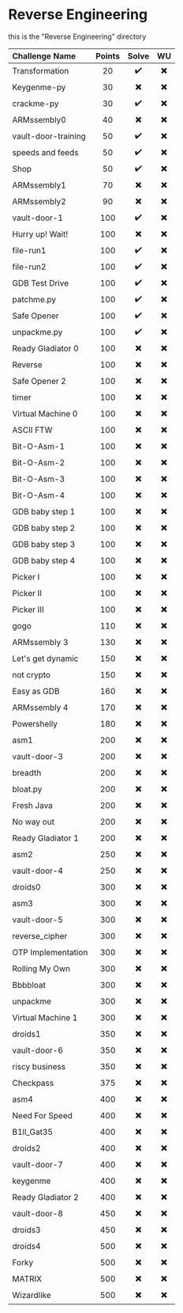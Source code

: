 # Reverse Engineering
this is the "Reverse Engineering" directory


| Challenge Name | Points | Solve | WU |
|:----------|:----------:|:----------:|:----------:|
| Transformation | 20 | ✔️ | ✖️ |
| Keygenme-py | 30 | ✖️ | ✖️ |
| crackme-py | 30 | ✔️ | ✖️ |
| ARMssembly0 | 40 | ✖️ | ✖️ |
| vault-door-training | 50 | ✔️ | ✖️ |
| speeds and feeds | 50 | ✔️ | ✖️ |
| Shop | 50 | ✔️ | ✖️ |
| ARMssembly1 | 70 | ✖️ | ✖️ |
| ARMssembly2 | 90 | ✖️ | ✖️ |
| vault-door-1 | 100 | ✔️ | ✖️ |
| Hurry up! Wait! | 100 | ✖️ | ✖️ |
| file-run1 | 100 | ✔️ | ✖️ |
| file-run2 | 100 | ✔️ | ✖️ |
| GDB Test Drive | 100 | ✔️ | ✖️ |
| patchme.py | 100 | ✔️ | ✖️ |
| Safe Opener | 100 | ✔️ | ✖️ |
| unpackme.py | 100 | ✔️ | ✖️ |
| Ready Gladiator 0 | 100 | ✖️ | ✖️ |
| Reverse | 100 | ✖️ | ✖️ |
| Safe Opener 2 | 100 | ✖️ | ✖️ |
| timer | 100 | ✖️ | ✖️ |
| Virtual Machine 0 | 100 | ✖️ | ✖️ |
| ASCII FTW | 100 | ✖️ | ✖️ |
| Bit-O-Asm-1 | 100 | ✖️ | ✖️ |
| Bit-O-Asm-2 | 100 | ✖️ | ✖️ |
| Bit-O-Asm-3 | 100 | ✖️ | ✖️ |
| Bit-O-Asm-4 | 100 | ✖️ | ✖️ |
| GDB baby step 1 | 100 | ✖️ | ✖️ |
| GDB baby step 2 | 100 | ✖️ | ✖️ |
| GDB baby step 3 | 100 | ✖️ | ✖️ |
| GDB baby step 4 | 100 | ✖️ | ✖️ |
| Picker I | 100 | ✖️ | ✖️ |
| Picker II | 100 | ✖️ | ✖️ |
| Picker III | 100 | ✖️ | ✖️ |
| gogo | 110 | ✖️ | ✖️ |
| ARMssembly 3 | 130 | ✖️ | ✖️ |
| Let's get dynamic | 150 | ✖️ | ✖️ |
| not crypto | 150 | ✖️ | ✖️ |
| Easy as GDB | 160 | ✖️ | ✖️ |
| ARMssembly 4 | 170 | ✖️ | ✖️ |
| Powershelly | 180 | ✖️ | ✖️ |
| asm1 | 200 | ✖️ | ✖️ |
| vault-door-3 | 200 | ✖️ | ✖️ |
| breadth | 200 | ✖️ | ✖️ |
| bloat.py | 200 | ✖️ | ✖️ |
| Fresh Java | 200 | ✖️ | ✖️ |
| No way out | 200 | ✖️ | ✖️ |
| Ready Gladiator 1 | 200 | ✖️ | ✖️ |
| asm2 | 250 | ✖️ | ✖️ |
| vault-door-4 | 250 | ✖️ | ✖️ |
| droids0 | 300 | ✖️ | ✖️ |
| asm3 | 300 | ✖️ | ✖️ |
| vault-door-5 | 300 | ✖️ | ✖️ |
| reverse_cipher | 300 | ✖️ | ✖️ |
| OTP Implementation | 300 | ✖️ | ✖️ |
| Rolling My Own | 300 | ✖️ | ✖️ |
| Bbbbloat | 300 | ✖️ | ✖️ |
| unpackme | 300 | ✖️ | ✖️ |
| Virtual Machine 1 | 300 | ✖️ | ✖️ |
| droids1 | 350 | ✖️ | ✖️ |
| vault-door-6 | 350 | ✖️ | ✖️ |
| riscy business | 350 | ✖️ | ✖️ |
| Checkpass | 375 | ✖️ | ✖️ |
| asm4 | 400 | ✖️ | ✖️ |
| Need For Speed | 400 | ✖️ | ✖️ |
| B1ll_Gat35 | 400 | ✖️ | ✖️ |
| droids2 | 400 | ✖️ | ✖️ |
| vault-door-7 | 400 | ✖️ | ✖️ |
| keygenme | 400 | ✖️ | ✖️ |
| Ready Gladiator 2 | 400 | ✖️ | ✖️ |
| vault-door-8 | 450 | ✖️ | ✖️ |
| droids3 | 450 | ✖️ | ✖️ |
| droids4 | 500 | ✖️ | ✖️ |
| Forky | 500 | ✖️ | ✖️ |
| MATRIX | 500 | ✖️ | ✖️ |
| Wizardlike | 500 | ✖️ | ✖️ |

